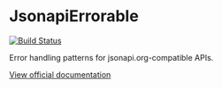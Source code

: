 # JsonapiErrorable

[![Build Status](https://travis-ci.org/jsonapi-suite/jsonapi_errorable.svg?branch=master)](https://travis-ci.org/jsonapi-suite/jsonapi_errorable)

Error handling patterns for jsonapi.org-compatible APIs.

[View official documentation](http://jsonapi-suite.github.io/jsonapi_errorable)
